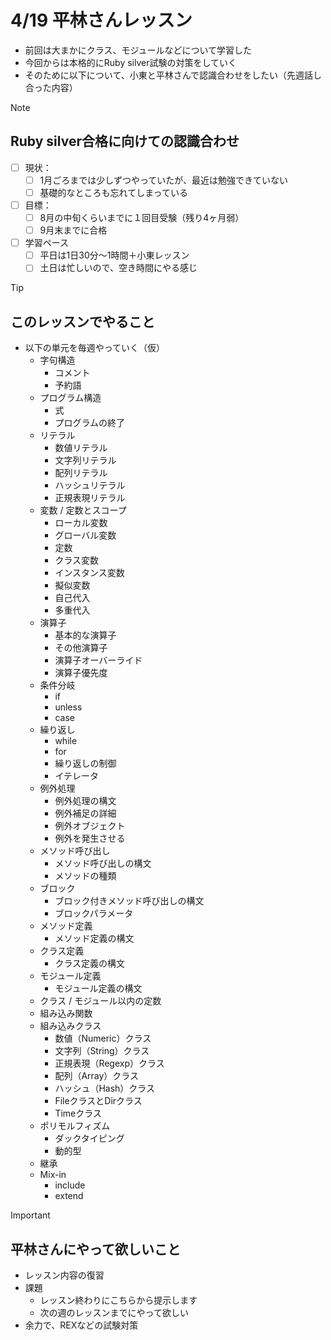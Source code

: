 # 4/19 平林さんレッスン
- 前回は大まかにクラス、モジュールなどについて学習した
- 今回からは本格的にRuby silver試験の対策をしていく
- そのために以下について、小東と平林さんで認識合わせをしたい（先週話し合った内容）


> [!NOTE]
> ## Ruby silver合格に向けての認識合わせ
> - [ ] 現状：
>   - [ ] 1月ごろまでは少しずつやっていたが、最近は勉強できていない
>   - [ ] 基礎的なところも忘れてしまっている
> - [ ] 目標：
>   - [ ] 8月の中旬くらいまでに１回目受験（残り4ヶ月弱）
>   - [ ] 9月末までに合格
> - [ ] 学習ペース
>   - [ ] 平日は1日30分〜1時間＋小東レッスン
>   - [ ] 土日は忙しいので、空き時間にやる感じ


> [!TIP]
> 
> ## このレッスンでやること
>   - 以下の単元を毎週やっていく（仮）
>     - 字句構造
>       - コメント
>       - 予約語
>     - プログラム構造
>       - 式
>       - プログラムの終了
>     - リテラル
>       - 数値リテラル
>       - 文字列リテラル
>       - 配列リテラル
>       - ハッシュリテラル
>       - 正規表現リテラル
>     - 変数 / 定数とスコープ
>       - ローカル変数
>       - グローバル変数
>       - 定数
>       - クラス変数
>       - インスタンス変数
>       - 擬似変数
>       - 自己代入
>       - 多重代入
>     - 演算子
>       - 基本的な演算子
>       - その他演算子
>       - 演算子オーバーライド
>       - 演算子優先度
>     - 条件分岐
>       - if
>       - unless
>       - case
>     - 繰り返し
>       - while
>       - for
>       - 繰り返しの制御
>       - イテレータ
>     - 例外処理
>       - 例外処理の構文
>       - 例外補足の詳細
>       - 例外オブジェクト
>       - 例外を発生させる
>     - メソッド呼び出し
>       - メソッド呼び出しの構文
>       - メソッドの種類
>     - ブロック
>       - ブロック付きメソッド呼び出しの構文
>       - ブロックパラメータ
>     - メソッド定義
>       - メソッド定義の構文
>     - クラス定義
>       - クラス定義の構文
>     - モジュール定義
>       - モジュール定義の構文
>     - クラス / モジュール以内の定数
>     - 組み込み関数
>     - 組み込みクラス
>       - 数値（Numeric）クラス
>       - 文字列（String）クラス
>       - 正規表現（Regexp）クラス
>       - 配列（Array）クラス
>       - ハッシュ（Hash）クラス
>       - FileクラスとDirクラス
>       - Timeクラス
>     - ポリモルフィズム
>       - ダックタイピング
>       - 動的型
>     - 継承
>     - Mix-in
>       - include
>       - extend


> [!IMPORTANT]
> ## 平林さんにやって欲しいこと
> - レッスン内容の復習
> - 課題
>   - レッスン終わりにこちらから提示します
>   - 次の週のレッスンまでにやって欲しい
> - 余力で、REXなどの試験対策

